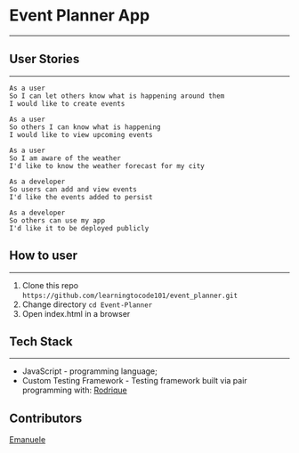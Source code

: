 # Event Planner App
------

## User Stories
------

```
As a user   
So I can let others know what is happening around them    
I would like to create events  

As a user  
So others I can know what is happening  
I would like to view upcoming events  

As a user  
So I am aware of the weather  
I'd like to know the weather forecast for my city  

As a developer  
So users can add and view events  
I'd like the events added to persist  

As a developer  
So others can use my app  
I'd like it to be deployed publicly    

```

## How to user
------

1. Clone this repo `https://github.com/learningtocode101/event_planner.git`
2. Change directory `cd Event-Planner`
3. Open index.html in a browser

## Tech Stack
-----
* JavaScript - programming language;
* Custom Testing Framework - Testing framework built via pair programming with:
[Rodrique](https://github.com/Rodrigue-K)

## Contributors
[Emanuele](https://github.com/emanuelegorga)
